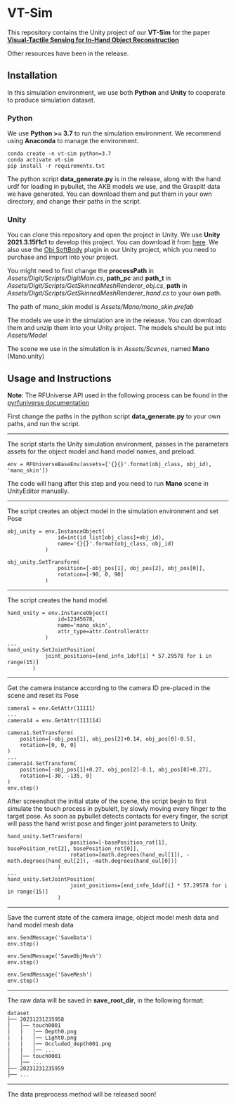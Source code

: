 VT-Sim
===
This repository contains the Unity project of our **VT-Sim** for the paper [**Visual-Tactile Sensing for In-Hand Object Reconstruction**](https://sites.google.com/view/vtaco)

Other resources have been in the release.

## Installation
In this simulation environment, we use both **Python** and **Unity** to cooperate to produce simulation dataset.

### Python
We use **Python >= 3.7** to run the simulation environment. We recommend using **Anaconda** to manage the environment.
```
conda create -n vt-sim python=3.7
conda activate vt-sim
pip install -r requirements.txt
```

The python script **data_generate.py** is in the release, along with the hand urdf for loading in pybullet, the AKB models we use, and the Graspit! data we have generated. You can download them and put them in your own directory, and change their paths in the script.

### Unity
You can clone this repository and open the project in Unity. We use **Unity 2021.3.15f1c1** to develop this project. You can download it from [here](https://unity3d.com/get-unity/download/archive). We also use the [Obi SoftBody](https://assetstore.unity.com/packages/tools/physics/obi-softbody-130029) plugin in our Unity project, which you need to purchase and import into your project.

You might need to first change the **processPath** in *Assets/Digit/Scripts/DigitMain.cs*, **path_pc** and **path_t** in *Assets/Digit/Scripts/GetSkinnedMeshRenderer_obj.cs*, **path** in *Assets/Digit/Scripts/GetSkinnedMeshRenderer_hand.cs* to your own path.

The path of mano_skin model is *Assets/Mano/mano_skin.prefab*

The models we use in the simulation are in the release. You can download them and unzip them into your Unity project. The models should be put into *Assets/Model*

The scene we use in the simulation is in *Assets/Scenes*, named **Mano** (Mano.unity)

## Usage and Instructions
**Note**: The RFUniverse API used in the following process can be found in the [pyrfuniverse documentation](https://mvig-robotflow.github.io/pyrfuniverse/pyrfuniverse.envs.html)

First change the paths in the python script **data_generate.py** to your own paths, and run the script.

---

The script starts the Unity simulation environment, passes in the parameters assets for the object model and hand model names, and preload.

```
env = RFUniverseBaseEnv(assets=['{}{}'.format(obj_class, obj_id), 'mano_skin'])
```

The code will hang after this step and you need to run **Mano** scene in UnityEditor manually.

---

The script creates an object model in the simulation environment and set Pose

```
obj_unity = env.InstanceObject(
                id=int(id_list[obj_class]+obj_id),
                name='{}{}'.format(obj_class, obj_id)
            )

obj_unity.SetTransform(
                position=[-obj_pos[1], obj_pos[2], obj_pos[0]],
                rotation=[-90, 0, 90]
            )
```

---

The script creates the hand model.

```
hand_unity = env.InstanceObject(
                id=12345678,
                name='mano_skin',
                attr_type=attr.ControllerAttr
            )
...
hand_unity.SetJointPosition(
            joint_positions=[end_info_1dof[i] * 57.29578 for i in range(15)]
        )
```

---

Get the camera instance according to the camera ID pre-placed in the scene and reset its Pose

```
camera1 = env.GetAttr(11111)
...
camera14 = env.GetAttr(111114)

camera1.SetTransform(
    position=[-obj_pos[1], obj_pos[2]+0.14, obj_pos[0]-0.5],
    rotation=[0, 0, 0]
)
...
camera14.SetTransform(
    position=[-obj_pos[1]+0.27, obj_pos[2]-0.1, obj_pos[0]+0.27],
    rotation=[-30, -135, 0]
)
env.step()
```

After screenshot the initial state of the scene, the script begin to first simulate the touch process in pybulelt, by slowly moving every finger to the target pose. As soon as pybullet detects contacts for every finger, the script will pass the hand wrist pose and finger joint parameters to Unity.

```
hand_unity.SetTransform(
                    position=[-basePosition_rot[1], basePosition_rot[2], basePosition_rot[0]],
                    rotation=[math.degrees(hand_eul[1]), -math.degrees(hand_eul[2]), -math.degrees(hand_eul[0])]
                )
...
hand_unity.SetJointPosition(
                    joint_positions=[end_info_1dof[i] * 57.29578 for i in range(15)]
                )
```


---

Save the current state of the camera image, object model mesh data and hand model mesh data

```
env.SendMessage('SaveData')
env.step()

env.SendMessage('SaveObjMesh')
env.step()

env.SendMessage('SaveMesh')
env.step()
```

---

The raw data will be saved in **save_root_dir**, in the following format:

```
dataset
├── 20231231235958
│   │── touch0001
|   |   │── Depth0.png
|   |   │── Light0.png
|   |   │── Occluded_depth001.png
|   |   │── ...
│   │── touch0001
│   │── ...
├── 20231231235959
├── ...
```
---
The data preprocess method will be released soon!
